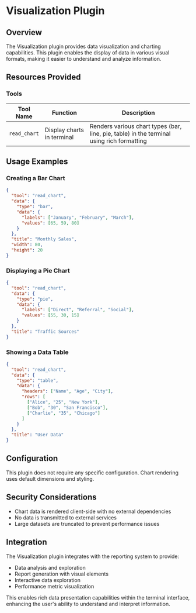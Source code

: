 # Visualization Plugin

## Overview

The Visualization plugin provides data visualization and charting capabilities. This plugin enables the display of data in various visual formats, making it easier to understand and analyze information.

## Resources Provided

### Tools

| Tool Name | Function | Description |
|-----------|----------|-------------|
| `read_chart` | Display charts in terminal | Renders various chart types (bar, line, pie, table) in the terminal using rich formatting |

## Usage Examples

### Creating a Bar Chart
```json
{
  "tool": "read_chart",
  "data": {
    "type": "bar",
    "data": {
      "labels": ["January", "February", "March"],
      "values": [65, 59, 80]
    }
  },
  "title": "Monthly Sales",
  "width": 80,
  "height": 20
}
```

### Displaying a Pie Chart
```json
{
  "tool": "read_chart",
  "data": {
    "type": "pie",
    "data": {
      "labels": ["Direct", "Referral", "Social"],
      "values": [55, 30, 15]
    }
  },
  "title": "Traffic Sources"
}
```

### Showing a Data Table
```json
{
  "tool": "read_chart",
  "data": {
    "type": "table",
    "data": {
      "headers": ["Name", "Age", "City"],
      "rows": [
        ["Alice", "25", "New York"],
        ["Bob", "30", "San Francisco"],
        ["Charlie", "35", "Chicago"]
      ]
    }
  },
  "title": "User Data"
}
```

## Configuration

This plugin does not require any specific configuration. Chart rendering uses default dimensions and styling.

## Security Considerations

- Chart data is rendered client-side with no external dependencies
- No data is transmitted to external services
- Large datasets are truncated to prevent performance issues

## Integration

The Visualization plugin integrates with the reporting system to provide:

- Data analysis and exploration
- Report generation with visual elements
- Interactive data exploration
- Performance metric visualization

This enables rich data presentation capabilities within the terminal interface, enhancing the user's ability to understand and interpret information.